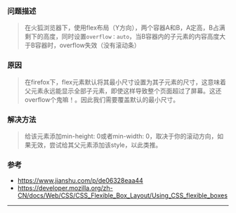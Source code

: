 ### 问题描述
> 在火狐浏览器下，使用flex布局（Y方向），两个容器A和B，A定高，B占满剩下的高度，同时设置`overflow：auto`，当B容器内的子元素的内容高度大于B容器时，overflow失效（没有滚动条）
### 原因
> 在firefox下，flex元素默认将其最小尺寸设置为其子元素的尺寸，这意味着父元素永远能显示全部子元素，即使这样导致整个页面超过了屏幕。这还overflow个鬼嘛！。因此我们需要覆盖默认的最小尺寸。
### 解决方法
> 给该元素添加min-height: 0或者min-width: 0，取决于你的滚动方向，如果无效，尝试给其父元素添加该style，以此类推。
### 参考
- https://www.jianshu.com/p/de06328eaa44
- https://developer.mozilla.org/zh-CN/docs/Web/CSS/CSS_Flexible_Box_Layout/Using_CSS_flexible_boxes
---
